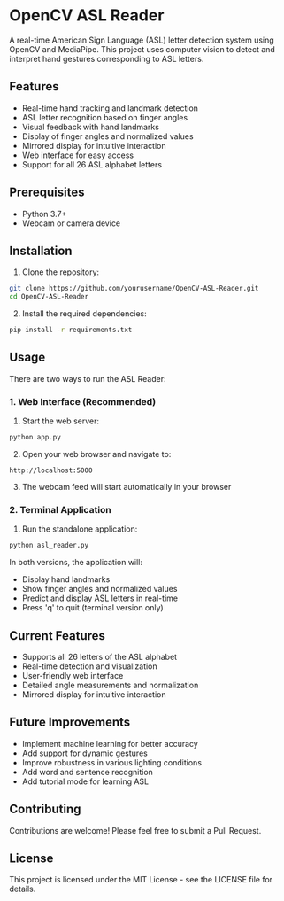 # OpenCV ASL Reader

A real-time American Sign Language (ASL) letter detection system using OpenCV and MediaPipe. This project uses computer vision to detect and interpret hand gestures corresponding to ASL letters.

## Features

- Real-time hand tracking and landmark detection
- ASL letter recognition based on finger angles
- Visual feedback with hand landmarks
- Display of finger angles and normalized values
- Mirrored display for intuitive interaction
- Web interface for easy access
- Support for all 26 ASL alphabet letters

## Prerequisites

- Python 3.7+
- Webcam or camera device

## Installation

1. Clone the repository:
```bash
git clone https://github.com/yourusername/OpenCV-ASL-Reader.git
cd OpenCV-ASL-Reader
```

2. Install the required dependencies:
```bash
pip install -r requirements.txt
```

## Usage

There are two ways to run the ASL Reader:

### 1. Web Interface (Recommended)
1. Start the web server:
```bash
python app.py
```
2. Open your web browser and navigate to:
```
http://localhost:5000
```
3. The webcam feed will start automatically in your browser

### 2. Terminal Application
1. Run the standalone application:
```bash
python asl_reader.py
```

In both versions, the application will:
- Display hand landmarks
- Show finger angles and normalized values
- Predict and display ASL letters in real-time
- Press 'q' to quit (terminal version only)

## Current Features

- Supports all 26 letters of the ASL alphabet
- Real-time detection and visualization
- User-friendly web interface
- Detailed angle measurements and normalization
- Mirrored display for intuitive interaction

## Future Improvements

- Implement machine learning for better accuracy
- Add support for dynamic gestures
- Improve robustness in various lighting conditions
- Add word and sentence recognition
- Add tutorial mode for learning ASL

## Contributing

Contributions are welcome! Please feel free to submit a Pull Request.

## License

This project is licensed under the MIT License - see the LICENSE file for details. 
